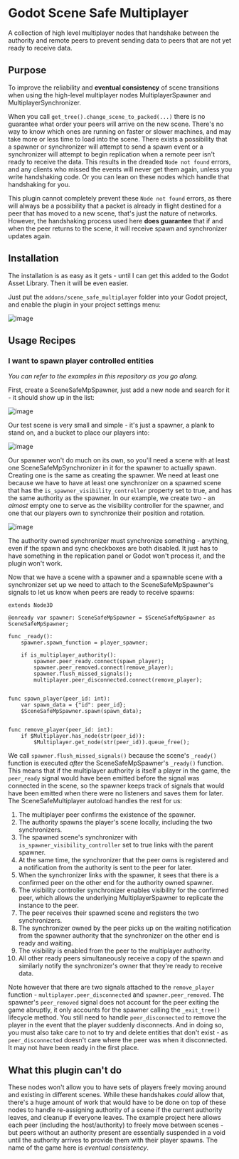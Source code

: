 # Godot Scene Safe Multiplayer
A collection of high level multiplayer nodes that handshake between the authority and remote peers to prevent sending data to peers that are not yet ready to receive data.

## Purpose
To improve the reliability and **eventual consistency** of scene transitions when using the high-level multiplayer nodes MultiplayerSpawner and MultiplayerSynchronizer. 

When you call `get_tree().change_scene_to_packed(...)` there is no guarantee what order your peers will arrive on the new scene. There's no way to know which ones are running on faster or slower machines, and may take more or less time to load into the scene. There exists a possibility that a spawner or synchronizer will attempt to send a spawn event or a synchronizer will attempt to begin replication when a remote peer isn't ready to receive the data. This results in the dreaded `Node not found` errors, and any clients who missed the events will never get them again, unless you write handshaking code. Or you can lean on these nodes which handle that handshaking for you.

This plugin cannot completely prevent these `Node not found` errors, as there will always be a possibility that a packet is already in flight destined for a peer that has moved to a new scene, that's just the nature of networks. However, the handshaking process used here **does guarantee** that if and when the peer returns to the scene, it will receive spawn and synchronizer updates again.

## Installation
The installation is as easy as it gets - until I can get this added to the Godot Asset Library. Then it will be even easier.

Just put the `addons/scene_safe_multiplayer` folder into your Godot project, and enable the plugin in your project settings menu:

![image](https://github.com/TestSubject06/GodotSceneSafeMultiplayer/assets/597840/5d41b862-0d17-4800-a0ce-e03efdfcb6dc)


## Usage Recipes

### I want to spawn player controlled entities
_You can refer to the examples in this repository as you go along._

First, create a SceneSafeMpSpawner, just add a new node and search for it - it should show up in the list:

![image](https://github.com/TestSubject06/GodotSceneSafeMultiplayer/assets/597840/49ed0345-b164-4dfa-b1fa-effc39079b6f)

Our test scene is very small and simple - it's just a spawner, a plank to stand on, and a bucket to place our players into:

![image](https://github.com/TestSubject06/GodotSceneSafeMultiplayer/assets/597840/33b8b3ca-d98d-4170-a67d-3daa1043fcfc)

Our spawner won't do much on its own, so you'll need a scene with at least one SceneSafeMpSynchronizer in it for the spawner to actually spawn. Creating one is the same as creating the spawner. We need at least one because we have to have at least one synchronizer on a spawned scene that has the `is_spawner_visibility_controller` property set to true, and has the same authority as the spawner. In our example, we create two - an _almost_ empty one to serve as the visibility controller for the spawner, and one that our players own to synchronize their position and rotation.

![image](https://github.com/TestSubject06/GodotSceneSafeMultiplayer/assets/597840/ac7f8014-9a9b-481e-9667-ce9a446d2c29)

The authority owned synchronizer must synchronize something - anything, even if the spawn and sync checkboxes are both disabled. It just has to have something in the replication panel or Godot won't process it, and the plugin won't work.

Now that we have a scene with a spawner and a spawnable scene with a synchronizer set up we need to attach to the SceneSafeMpSpawner's signals to let us know when peers are ready to receive spawns:
```
extends Node3D

@onready var spawner: SceneSafeMpSpawner = $SceneSafeMpSpawner as SceneSafeMpSpawner;

func _ready():
	spawner.spawn_function = player_spawner;
	
	if is_multiplayer_authority():
		spawner.peer_ready.connect(spawn_player);
		spawner.peer_removed.connect(remove_player);
		spawner.flush_missed_signals();
		multiplayer.peer_disconnected.connect(remove_player);


func spawn_player(peer_id: int):
	var spawn_data = {"id": peer_id};
	$SceneSafeMpSpawner.spawn(spawn_data);
	
	
func remove_player(peer_id: int):
	if $Multiplayer.has_node(str(peer_id)):
		$Multiplayer.get_node(str(peer_id)).queue_free();
```

We call `spawner.flush_missed_signals()` because the scene's `_ready()` function is executed _after_ the SceneSafeMpSpawner's `_ready()` function. This means that if the multiplayer authority is itself a player in the game, the `peer_ready` signal would have been emitted before the signal was connected in the scene, so the spawner keeps track of signals that would have been emitted when there were no listeners and saves them for later. The SceneSafeMultiplayer autoload handles the rest for us:

1. The multiplayer peer confirms the existence of the spawner.
2. The authority spawns the player's scene locally, including the two synchronizers.
3. The spawned scene's synchronizer with `is_spawner_visibility_controller` set to true links with the parent spawner.
4. At the same time, the synchronizer that the peer owns is registered and a notification from the authority is sent to the peer for later.
5. When the synchronizer links with the spawner, it sees that there is a confirmed peer on the other end for the authority owned spawner.
6. The visibility controller synchronizer enables visibility for the confirmed peer, which allows the underlying MultiplayerSpawner to replicate the instance to the peer.
7. The peer receives their spawned scene and registers the two synchronizers.
8. The synchronizer owned by the peer picks up on the waiting notification from the spawner authority that the synchronizer on the other end is ready and waiting.
9. The visibility is enabled from the peer to the multiplayer authority.
10. All other ready peers simultaneously receive a copy of the spawn and similarly notify the synchronizer's owner that they're ready to receive data.

Note however that there are two signals attached to the `remove_player` function - `multiplayer.peer_disconnected` and `spawner.peer_removed`. The spawner's `peer_removed` signal does not account for the peer exiting the game abruptly, it only accounts for the spawner calling the `_exit_tree()` lifecycle method. You still need to handle `peer_disconnected` to remove the player in the event that the player suddenly disconnects. And in doing so, you must also take care to not to try and delete entities that don't exist - as `peer_disconnected` doesn't care where the peer was when it disconnected. It may not have been ready in the first place.

## What this plugin can't do
These nodes won't allow you to have sets of players freely moving around and existing in different scenes. While these handshakes _could_ allow that, there's a huge amount of work that would have to be done on top of these nodes to handle re-assigning authority of a scene if the current authority leaves, and cleanup if everyone leaves. The example project here allows each peer (including the host/authority) to freely move between scenes - but peers without an authority present are essentially suspended in a void until the authority arrives to provide them with their player spawns. The name of the game here is _eventual consistency_.
